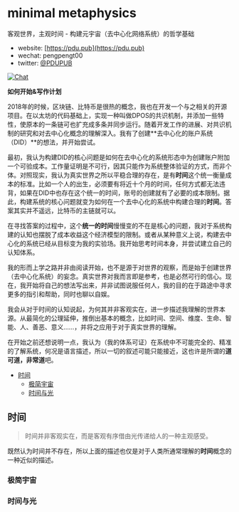 # minimal metaphysics
客观世界，主观时间 - 构建元宇宙（去中心化网络系统）的哲学基础

* website: [https://pdu.pub](https://pdu.pub)
* wechat: pengpengt00
* twitter: [@PDUPUB](https://twitter.com/pdupub)

[![Chat](https://img.shields.io/badge/gitter-Docs%20chat-4AB495.svg)](https://gitter.im/pdupub/Welcome)

**如何开始&写作计划** 

2018年的时候，区块链、比特币是很热的概念，我也在开发一个与之相关的开源项目。在以太坊的代码基础上，实现一种叫做DPOS的共识机制，并添加一些特性，使原本的一条链可也扩充成多条并同步运行。随着开发工作的进展、对共识机制的研究和对去中心化概念的理解深入。我有了创建**去中心化的账户系统（DID）**的想法，并开始尝试。

最初，我认为构建DID的核心问题是如何在去中心化的系统形态中为创建账户附加一个可验成本。工作量证明是不可行，因其只能作为系统整体验证的方式，而非个体。对照现实，我认为真实世界之所以平稳合理的存在，是有**时间**这个统一衡量成本的标准。比如一个人的出生，必须要有将近十个月的时间，任何方式都无法违背，如果在DID中也存在这个统一的时间，账号的创建就有了必要的成本限制。据此，构建系统的核心问题就变为如何在一个去中心化的系统中构建合理的**时间**。答案其实并不遥远，比特币的主链就可以。

在寻找答案的过程中，这个**统一的时间**慢慢变的不在是核心的问题，我对于系统构建的认知也摆脱了成本收益这个经济模型的限制。或者从某种意义上说，构建去中心化的系统已经从目标变为我的实验场。我开始思考时间本身，并尝试建立自己的认知体系。

我的形而上学之路并非由阅读开始，也不是源于对世界的观察，而是始于创建世界（去中心化系统）的妄念。真实世界对我而言即是参考，也是必然可行的信心。现在，我开始将自己的想法写出来，并非试图说服任何人，我的目的在于路途中寻求更多的指引和帮助，同时也聊以自娱。

我会从对于时间的认知说起，为何其并非客观实在，进一步描述我理解的世界本源。从最简化的公理延伸，推倒出基本的概念，比如时间、空间、维度、生命、智能、人、善恶、意义……，并将之应用于对于真实世界的理解。

在开始之前还想说明一点，我认为（我的体系可证）在系统中不可能完全的、精准的了解系统，何况是语言描述，所以一切的叙述可能只能接近，这也许是所谓的**道可道，非常道**吧。

<!-- MarkdownTOC depth=4 autolink=true bracket=round list_bullets="-*+" -->
- [时间](#时间)
  * [极简宇宙](#极简宇宙)
  * [时间与光](#时间与光)
<!-- /MarkdownTOC -->

## 时间

> 时间并非客观实在，而是客观有序借由光传递给人的一种主观感受。

既然认为时间并不存在，所以上面的描述也仅是对于人类所通常理解的**时间**概念的一种近似的描述。

### 极简宇宙

### 时间与光


